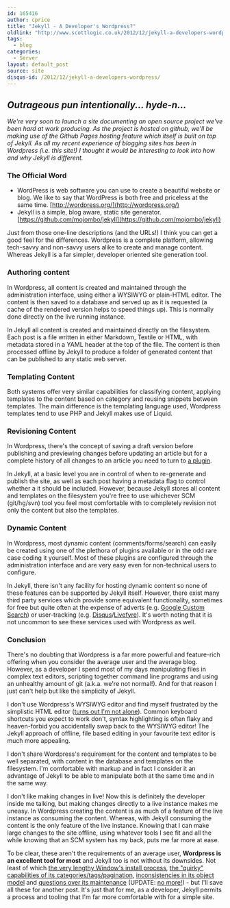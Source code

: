 ```yaml
---
id: 165416
author: cprice
title: "Jekyll - A Developer's Wordpress?"
oldlink: "http://www.scottlogic.co.uk/2012/12/jekyll-a-developers-wordpress/"
tags:
  - blog
categories:
  - Server
layout: default_post
source: site
disqus-id: /2012/12/jekyll-a-developers-wordpress/
---
```

## *Outrageous pun intentionally... hyde-n...*

*We're very soon to launch a site documenting an open source project we've been hard at work producing. As the project is hosted on github, we'll be making use of the Github Pages hosting feature which itself is built on top of Jekyll. As all my recent experience of blogging sites has been in Wordpress (i.e. this site!) I thought it would be interesting to look into how and why Jekyll is different.*

### The Official Word

* WordPress is web software you can use to create a beautiful website or blog. We like to say that WordPress is both free and priceless at the same time. [http://wordpress.org/](http://wordpress.org/)
* Jekyll is a simple, blog aware, static site generator. [https://github.com/mojombo/jekyll](https://github.com/mojombo/jekyll)

Just from those one-line descriptions (and the URLs!) I think you can get a good feel for the differences. Wordpress is a complete platform, allowing tech-savvy and non-savvy users alike to create and manage content. Whereas Jekyll is a far simpler, developer oriented site generation tool.

### Authoring content

In Wordpress, all content is created and maintained through the administration interface, using either a WYSIWYG or plain-HTML editor. The content is then saved to a database and served up as it is requested (a cache of the rendered version helps to speed things up). This is normally done directly on the live running instance.

In Jekyll all content is created and maintained directly on the filesystem. Each post is a file written in either Markdown, Textile or HTML, with metadata stored in a YAML header at the top of the file. The content is then processed offline by Jekyll to produce a folder of generated content that can be published to any static web server.

### Templating Content

Both systems offer very similar capabilities for classifying content, applying templates to the content based on category and reusing snippets between templates. The main difference is the templating language used, Wordpress templates tend to use PHP and Jekyll makes use of Liquid.

### Revisioning Content

In Wordpress, there's the concept of saving a draft version before publishing and previewing changes before updating an article but for a complete history of all changes to an article you need to turn to [a plugin](http://wordpress.org/extend/plugins/revision-control/).

In Jekyll, at a basic level you are in control of when to re-generate and publish the site, as well as each post having a metadata flag to control whether a it should be included. However, because Jekyll stores all content and templates on the filesystem you're free to use whichever SCM (git/hg/svn) tool you feel most comfortable with to completely revision not only the content but also the templates.

### Dynamic Content

In Wordpress, most dynamic content (comments/forms/search) can easily be created using one of the plethora of plugins available or in the odd rare case coding it yourself. Most of these plugins are configured through the administration interface and are very easy even for non-technical users to configure.

In Jekyll, there isn't any facility for hosting dynamic content so none of these features can be supported by Jekyll itself. However, there exist many third party services which provide some equivalent functionality, sometimes for free but quite often at the expense of adverts (e.g. [Google Custom Search](http://www.google.com/cse/)) or user-tracking (e.g. [Disqus](http://disqus.com/)/[Livefyre](http://www.livefyre.com/)). It's worth noting that it is not uncommon to see these services used with Wordpress as well.

### Conclusion

There's no doubting that Wordpress is a far more powerful and feature-rich offering when you consider the average user and the average blog. However, as a developer I spend most of my days manipulating files in complex text editors, scripting together command line programs and using an unhealthy amount of git (a.k.a. we're not normal!). And for that reason I just can't help but like the simplicity of Jekyll.

I don't use Wordpress's WYSIWYG editor and find myself frustrated by the simplistic HTML editor ([turns out I'm not  alone](https://premium.wpmudev.org/blog/why-you-hate-the-wordpress-text-editor/?utm_source=feedburner)). Common keyboard shortcuts you expect to work don't, syntax highlighting is often flaky and heaven-forbid you accidentally swap back to the WYSIWYG editor! The Jekyll approach of offline, file based editing in your favourite text editor is much more appealing.

I don't share Wordpress's requirement for the content and templates to be well separated, with content in the database and templates on the filesystem. I'm comfortable with markup and in fact I consider it an advantage of Jekyll to be able to manipulate both at the same time and in the same way.

I don't like making changes in live! Now this is definitely the developer inside me talking, but making changes directly to a live instance makes me uneasy. In Wordpress creating the content is as much of a feature of the live instance as consuming the content. Whereas, with Jekyll consuming the content is the only feature of the live instance. Knowing that I can make large changes to the site offline, using whatever tools I see fit and all the while knowing that an SCM system has my back, puts me far more at ease.

To be clear, these aren't the requirements of an average user, **Wordpress is an excellent tool for most** and Jekyll too is not without its downsides. Not least of which [the very lengthy Window's install process](http://www.madhur.co.in/blog/2011/09/01/runningjekyllwindows.html), [the "quirky" capabilities of its categories/tags/pagination](https://github.com/mojombo/jekyll/pull/521), [inconsistencies in its object model](https://github.com/mojombo/jekyll/issues/171) and [questions over its maintenance](https://github.com/mojombo/jekyll/issues/578) (UPDATE: [no more!](https://github.com/mojombo/jekyll/issues/578#issuecomment-11414645)) - but I'll save all these for another post. It's just that for me, as a developer, Jekyll permits a process and tooling that I'm far more comfortable with for a simple site.
